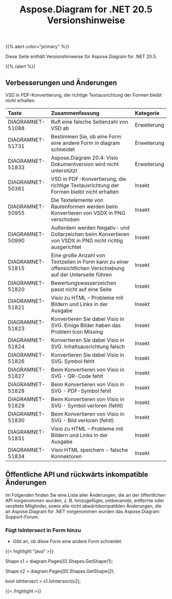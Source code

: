 ﻿---
title: Aspose.Diagram for .NET 20.5 Versionshinweise
type: docs
weight: 30
url: /de/net/aspose-diagram-for-net-20-5-release-notes/
---
{{% alert color="primary" %}} 

Diese Seite enthält Versionshinweise für Aspose.Diagram for .NET 20.5.

{{% /alert %}} 
## **Verbesserungen und Änderungen**
VSD in PDF-Konvertierung, die richtige Textausrichtung der Formen bleibt nicht erhalten

|**Taste**|**Zusammenfassung**|**Kategorie**|
|:- |:- |:- |
|DIAGRAMNET-51088|Ruft eine falsche Seitenzahl von VSD ab|Erweiterung|
|DIAGRAMNET-51731|Bestimmen Sie, ob eine Form eine andere Form in diagram schneidet|Erweiterung|
|DIAGRAMNET-51833|Aspose.Diagram 20.4: Visio Dokumentversion wird nicht unterstützt|Erweiterung|
|DIAGRAMNET-50361|VSD in PDF-Konvertierung, die richtige Textausrichtung der Formen bleibt nicht erhalten|Insekt|
|DIAGRAMNET-50955|Die Textelemente von Rautenformen werden beim Konvertieren von VSDX in PNG verschoben|Insekt|
|DIAGRAMNET-50990|Außerdem werden Negativ- und Dollarzeichen beim Konvertieren von VSDX in PNG nicht richtig ausgerichtet|Insekt|
|DIAGRAMNET-51815|Eine große Anzahl von Textzeilen in Form kann zu einer offensichtlichen Verschiebung auf der Unterseite führen|Insekt|
|DIAGRAMNET-51820|Bewertungswasserzeichen passt nicht auf eine Seite|Insekt|
|DIAGRAMNET-51821|Visio zu HTML – Probleme mit Bildern und Links in der Ausgabe|Insekt|
|DIAGRAMNET-51823|Konvertieren Sie dabei Visio in SVG. Einige Bilder haben das Problem Icon Missing|Insekt|
|DIAGRAMNET-51824|Konvertieren Sie dabei Visio in SVG. Inhaltsausrichtung falsch|Insekt|
|DIAGRAMNET-51826|Konvertieren Sie dabei Visio in SVG. Symbol fehlt|Insekt|
|DIAGRAMNET-51827|Beim Konvertieren von Visio in SVG - QR-Code fehlt|Insekt|
|DIAGRAMNET-51828|Beim Konvertieren von Visio in SVG - PDF-Symbol fehlt|Insekt|
|DIAGRAMNET-51829|Beim Konvertieren von Visio in SVG - Symbol verloren (fehlt)|Insekt|
|DIAGRAMNET-51830|Beim Konvertieren von Visio in SVG - Bild verloren (fehlt)|Insekt|
|DIAGRAMNET-51831|Visio zu HTML – Probleme mit Bildern und Links in der Ausgabe|Insekt|
|DIAGRAMNET-51834|Visio HTML speichern - falsche Konnektoren|Insekt|

## **Öffentliche API und rückwärts inkompatible Änderungen**
Im Folgenden finden Sie eine Liste aller Änderungen, die an der öffentlichen API vorgenommen wurden, z. B. hinzugefügte, umbenannte, entfernte oder veraltete Mitglieder, sowie alle nicht abwärtskompatiblen Änderungen, die an Aspose.Diagram for .NET vorgenommen wurden das Aspose.Diagram Support-Forum.
### **Fügt IsIntersect in Form hinzu**
- Gibt an, ob diese Form eine andere Form schneidet.

{{< highlight "java" >}}

Shape s1 = diagram.Pages[0].Shapes.GetShape(1);

Shape s2 = diagram.Pages[0].Shapes.GetShape(2);

bool isIntersect = s1.IsIntersect(s2);

{{< /highlight >}}



